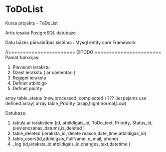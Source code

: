 ﻿# ToDoList
Kursa projekts - ToDoList


Artis iesaka PostgreSQL datubaze

Datu bāzes pārvaldības sistēma : Mysql
entity core Framework

//======================= @TODO  =======================
Pamat funkcijas:
1) Pievienot ierakstu
2) Dzest ierakstu ( ar comentari )
3) Regiget ierakstu
4) Definet atbildigo 
4) Definet piority


array table_status (new,processed, compleated ) ??? (iespejams use defined array)
array table_Priority (asap,hight,normal,Low)

Datubaze: 

1) tabula ar ierakstiem (id, atbildigais_id, ToDo_text, Priority, Status_id, pievienosanas_datums,is_deleted )
2) table_deleted (ieraksta_id, delete reason,date_time,atbildigas_id)
3) table_users(id,atbildigais_FullName, e_mail, phone)
4) _log (id,ieraksta_id,atbildigais_id,changes_text,datetime )



